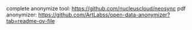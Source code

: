 complete anonymize tool: https://github.com/nucleuscloud/neosync
pdf anonymizer: https://github.com/ArtLabss/open-data-anonymizer?tab=readme-ov-file
